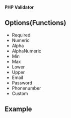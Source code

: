 **PHP Validator**

## Options(Functions)
 * Required
 * Numeric
 * Alpha
 * AlphaNumeric
 * Min
 * Max
 * Lower
 * Upper
 * Email
 * Password
 * Phonenumber
 * Custom
  
## Example

